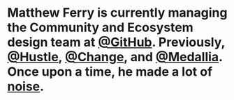 # Matthew Ferry is currently managing the Community and Ecosystem design team at [@GitHub](https://twitter.com/github). Previously, [@Hustle](https://twitter.com/Hustle), [@Change](https://twitter.com/Change), and [@Medallia](https://twitter.com/Medallia). Once upon a time, he made a lot of [noise](https://matthewferry.bandcamp.com). 
